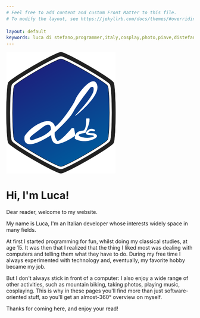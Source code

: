```yaml
---
# Feel free to add content and custom Front Matter to this file.
# To modify the layout, see https://jekyllrb.com/docs/themes/#overriding-theme-defaults

layout: default
keywords: luca di stefano,programmer,italy,cosplay,photo,piave,distefano,developer,web,java,scala,ldsoftware,software
---
```


<img class="my-picture" src="/static/logos/lds_blue.png" />

# Hi, I'm Luca!

Dear reader, welcome to my website.

My name is Luca, I'm an Italian developer whose interests widely space in many fields.

At first I started programming for fun, whilst doing my classical studies, at age 15.
It was then that I realized that the thing I liked most was dealing with computers
and telling them what they have to do.
During my free time I always experimented with technology and, eventually,
my favorite hobby became my job.

But I don't always stick in front of a computer: I also enjoy a wide range of other activities,
such as mountain biking, taking photos, playing music, cosplaying.
This is why in these pages you'll find more than just software-oriented stuff,
so you'll get an almost-360° overview on myself.

Thanks for coming here, and enjoy your read!
